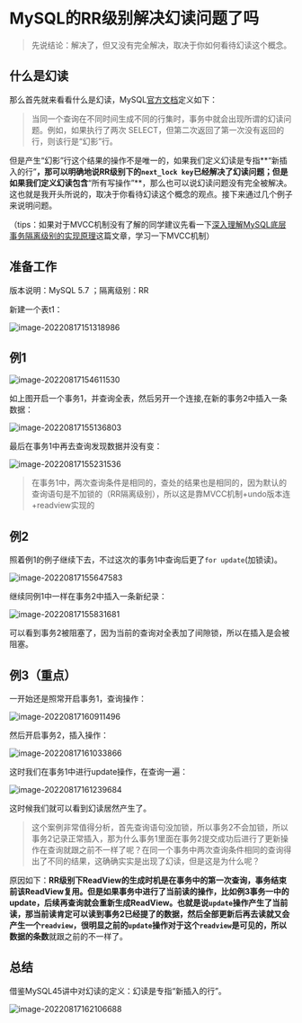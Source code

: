 # MySQL的RR级别解决幻读问题了吗

>先说结论：解决了，但又没有完全解决，取决于你如何看待幻读这个概念。

## 什么是幻读

那么首先就来看看什么是幻读，MySQL[官方文档](https://dev.mysql.com/doc/refman/8.0/en/innodb-next-key-locking.html)定义如下：

>当同一个查询在不同时间生成不同的行集时，事务中就会出现所谓的幻读问题。例如，如果执行了两次 SELECT，但第二次返回了第一次没有返回的行，则该行是“幻影”行。

但是产生“幻影”行这个结果的操作不是唯一的，如果我们定义幻读是专指**“新插入的行”**，那可以明确地说RR级别下的`next_lock key`已经解决了幻读问题；但是如果我们定义幻读包含**“所有写操作”**，那么也可以说幻读问题没有完全被解决。这也就是我开头所说的，取决于你看待幻读这个概念的观点。接下来通过几个例子来说明问题。

（tips：如果对于MVCC机制没有了解的同学建议先看一下[深入理解MySQL底层事务隔离级别的实现原理](https://cloud.tencent.com/developer/article/1892952)这篇文章，学习一下MVCC机制）

## 准备工作

版本说明：MySQL 5.7 ；隔离级别：RR

新建一个表t1：

![image-20220817151318986](https://typora-imagehost-1308499275.cos.ap-shanghai.myqcloud.com/2022-8/202208171513036.png)

## 例1

![image-20220817154611530](https://typora-imagehost-1308499275.cos.ap-shanghai.myqcloud.com/2022-8/202208171546594.png)

如上图开启一个事务1，并查询全表，然后另开一个连接,在新的事务2中插入一条数据：

![image-20220817155136803](https://typora-imagehost-1308499275.cos.ap-shanghai.myqcloud.com/2022-8/202208171551870.png)

最后在事务1中再去查询发现数据并没有变：

![image-20220817155231536](https://typora-imagehost-1308499275.cos.ap-shanghai.myqcloud.com/2022-8/202208171552607.png)

>在事务1中，两次查询条件是相同的，查处的结果也是相同的，因为默认的查询语句是不加锁的（RR隔离级别），所以这是靠MVCC机制+undo版本连+readview实现的

## 例2

照着例1的例子继续下去，不过这次的事务1中查询后更了`for update`(加锁读)。

![image-20220817155647583](https://typora-imagehost-1308499275.cos.ap-shanghai.myqcloud.com/2022-8/202208171556645.png)

继续同例1中一样在事务2中插入一条新纪录：

![image-20220817155831681](https://typora-imagehost-1308499275.cos.ap-shanghai.myqcloud.com/2022-8/202208171558737.png)

可以看到事务2被阻塞了，因为当前的查询对全表加了间隙锁，所以在插入是会被阻塞。

## 例3（重点）

一开始还是照常开启事务1，查询操作：

![image-20220817160911496](https://typora-imagehost-1308499275.cos.ap-shanghai.myqcloud.com/2022-8/202208171609552.png)

然后开启事务2，插入操作：

![image-20220817161033866](https://typora-imagehost-1308499275.cos.ap-shanghai.myqcloud.com/2022-8/202208171610927.png)

这时我们在事务1中进行update操作，在查询一遍：

![image-20220817161239684](https://typora-imagehost-1308499275.cos.ap-shanghai.myqcloud.com/2022-8/202208171612740.png)

这时候我们就可以看到幻读居然产生了。

> 这个案例非常值得分析，首先查询语句没加锁，所以事务2不会加锁，所以事务2记录正常插入，那为什么事务1里面在事务2提交成功后进行了更新操作在查询就跟之前不一样了呢？在同一个事务中两次查询条件相同的查询得出了不同的结果，这确确实实是出现了幻读，但是这是为什么呢？

原因如下：**RR级别下ReadView的生成时机是在事务中的第一次查询，事务结束前该ReadView复用。但是如果事务中进行了当前读的操作，比如例3事务一中的update，后续再查询就会重新生成ReadView。**也就是说`update`操作产生了当前读，那当前读肯定可以读到事务2已经提了的数据，然后全部更新后再去读就又会产生一个`readview`，很明显之前的`update`操作对于这个`readview`是可见的，所以数据的**条数**就跟之前的不一样了。

## 总结

借鉴MySQL45讲中对幻读的定义：幻读是专指“新插入的行”。

![image-20220817162106688](https://typora-imagehost-1308499275.cos.ap-shanghai.myqcloud.com/2022-8/202208171621765.png)